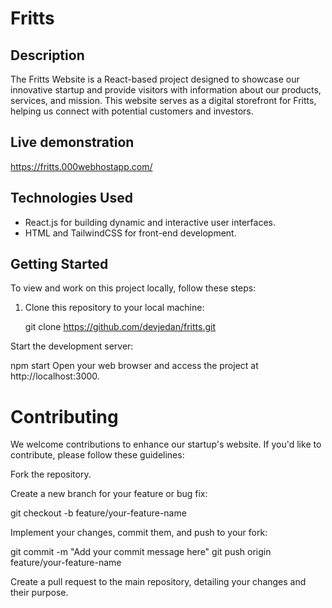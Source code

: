 # Fritts

## Description

The Fritts Website is a React-based project designed to showcase our innovative startup and provide visitors with information about our products, services, and mission. This website serves as a digital storefront for Fritts, helping us connect with potential customers and investors.

## Live demonstration

https://fritts.000webhostapp.com/

## Technologies Used

- React.js for building dynamic and interactive user interfaces.
- HTML and TailwindCSS for front-end development.


## Getting Started

To view and work on this project locally, follow these steps:

1. Clone this repository to your local machine:


   git clone https://github.com/devjedan/fritts.git


Start the development server:

npm start
Open your web browser and access the project at http://localhost:3000.



# Contributing

We welcome contributions to enhance our startup's website. If you'd like to contribute, please follow these guidelines:

Fork the repository.

Create a new branch for your feature or bug fix:


git checkout -b feature/your-feature-name

Implement your changes, commit them, and push to your fork:

git commit -m "Add your commit message here"
git push origin feature/your-feature-name

Create a pull request to the main repository, detailing your changes and their purpose.
